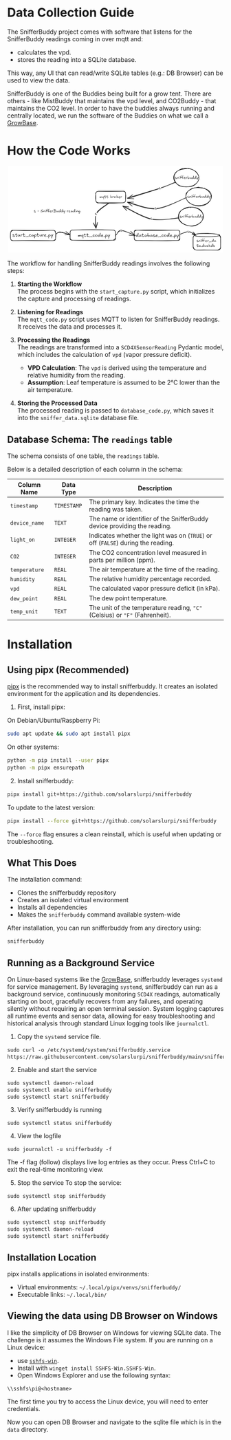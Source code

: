 # Data Collection Guide

The SnifferBuddy project comes with software that listens for the SnifferBuddy readings coming in over mqtt and:
- calculates the vpd.
- stores the reading into a SQLite database. 

This way, any UI that can read/write SQLite tables (e.g.: DB Browser) can be used to view the data.

SnifferBuddy is one of the Buddies being built for a grow tent.  There are others - like MistBuddy that maintains the vpd level, and CO2Buddy - that maintains the CO2 level.  In order to have the buddies always running and centrally located, we run the software of the Buddies on what we call a [GrowBase](https://github.com/solarslurpi/GrowBase).


# How the Code Works

<p align="center">
  <img src="images/data_collection_flow.png" width="500" alt="Snifferbuddy wiring">
</p>

The workflow for handling SnifferBuddy readings involves the following steps:

1. **Starting the Workflow**  
    The process begins with the `start_capture.py` script, which initializes the capture and processing of readings.
    
2. **Listening for Readings**  
    The `mqtt_code.py` script uses MQTT to listen for SnifferBuddy readings. It receives the data and processes it.
    
3. **Processing the Readings**  
    The readings are transformed into a `SCD4XSensorReading` Pydantic model, which includes the calculation of `vpd` (vapor pressure deficit).
    - **VPD Calculation**: The `vpd` is derived using the temperature and relative humidity from the reading.
    - **Assumption**: Leaf temperature is assumed to be 2°C lower than the air temperature.
4. **Storing the Processed Data**  
    The processed reading is passed to `database_code.py`, which saves it into the `sniffer_data.sqlite` database file.
## Database Schema: The `readings` table

The schema consists of one table, the `readings` table.

Below is a detailed description of each column in the schema:

| **Column Name** | **Data Type** | **Description**                                                                  |
| --------------- | ------------- | -------------------------------------------------------------------------------- |
| `timestamp`     | `TIMESTAMP`   | The primary key. Indicates the time the reading was taken.                       |
| `device_name`   | `TEXT`        | The name or identifier of the SnifferBuddy device providing the reading.         |
| `light_on`      | `INTEGER`     | Indicates whether the light was on (`TRUE`) or off (`FALSE`) during the reading. |
| `CO2`           | `INTEGER`     | The CO2 concentration level measured in parts per million (ppm).                 |
| `temperature`   | `REAL`        | The air temperature at the time of the reading.                                  |
| `humidity`      | `REAL`        | The relative humidity percentage recorded.                                       |
| `vpd`           | `REAL`        | The calculated vapor pressure deficit (in kPa).                                  |
| `dew_point`     | `REAL`        | The dew point temperature.                                                       |
| `temp_unit`     | `TEXT`        | The unit of the temperature reading,  `"C"` (Celsius) or `"F"` (Fahrenheit).     |
# Installation

## Using pipx (Recommended)

[pipx](https://pypa.github.io/pipx/) is the recommended way to install snifferbuddy. It creates an isolated environment for the application and its dependencies.

1. First, install pipx:

On Debian/Ubuntu/Raspberry Pi:
```bash
sudo apt update && sudo apt install pipx
```

On other systems:
```bash
python -m pip install --user pipx
python -m pipx ensurepath
```

2. Install snifferbuddy:
```bash
pipx install git+https://github.com/solarslurpi/snifferbuddy
```

To update to the latest version:
```bash
pipx install --force git+https://github.com/solarslurpi/snifferbuddy
```

The `--force` flag ensures a clean reinstall, which is useful when updating or troubleshooting.

## What This Does

The installation command:
- Clones the snifferbuddy repository
- Creates an isolated virtual environment
- Installs all dependencies
- Makes the `snifferbuddy` command available system-wide

After installation, you can run snifferbuddy from any directory using:
```bash
snifferbuddy
```
## Running as a Background Service

On Linux-based systems like the [GrowBase](https://github.com/solarslurpi/GrowBase), snifferbuddy leverages `systemd` for service management.  By leveraging `systemd`, snifferbuddy can run as a background service, continuously monitoring `SCD4X` readings, automatically starting on boot, gracefully recovers from any failures, and operating silently without requiring an open terminal session.  System logging captures all runtime events and sensor data, allowing for easy troubleshooting and historical analysis through standard Linux logging tools like `journalctl`.

1. Copy the `systemd` service file.
```
sudo curl -o /etc/systemd/system/snifferbuddy.service https://raw.githubusercontent.com/solarslurpi/snifferbuddy/main/snifferbuddy.service
```

2. Enable and start the service
```
sudo systemctl daemon-reload
sudo systemctl enable snifferbuddy
sudo systemctl start snifferbuddy
```

3. Verify snifferbuddy is running
```
sudo systemctl status snifferbuddy
```

4. View the logfile

```
sudo journalctl -u snifferbuddy -f
```
The -f flag (follow) displays live log entries as they occur. Press Ctrl+C to exit the real-time monitoring view.

5. Stop the service
To stop the service:
```
sudo systemctl stop snifferbuddy
```

6. After updating snifferbuddy
```
sudo systemctl stop snifferbuddy
sudo systemctl daemon-reload
sudo systemctl start snifferbuddy
```


## Installation Location

pipx installs applications in isolated environments:
- Virtual environments: `~/.local/pipx/venvs/snifferbuddy/`
- Executable links: `~/.local/bin/`

## Viewing the data using DB Browser on Windows

I like the simplicity of DB Browser on Windows for viewing SQLite data.  The challenge is it assumes the Windows File system.  If you are running on a Linux device:
- use [`sshfs-win`](https://github.com/winfsp/sshfs-win). 
- Install with `winget install SSHFS-Win.SSHFS-Win`. 
- Open Windows Explorer and use the following syntax:
```
\\sshfs\pi@<hostname>
```
The first time you try to access the Linux device, you will need to enter credentials.

Now you can open DB Browser and navigate to the sqlite file which is in the `data` directory.
